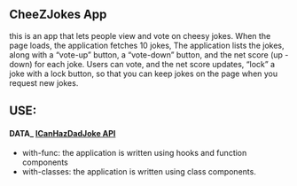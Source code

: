 <h2>CheeZJokes App</h2>

<p>this is an  app that lets people view and vote on cheesy jokes. When the page loads, the application fetches 10 jokes, The application lists the jokes, along with a “vote-up” button, a “vote-down” button, and the net score (up - down) for each joke. Users can vote, and the net score updates,  “lock” a joke with a lock button, so that you can keep jokes on the page when you request new jokes.</p>

<h2> USE:</h2>
<h4>DATA_ <a href= "https://icanhazdadjoke.com/api">ICanHazDadJoke API <a> </h4>
<ul>
  <li>with-func: the application is written using hooks and function components</li>
  <li>with-classes: the application is written using class components.

 </li>

</ul>